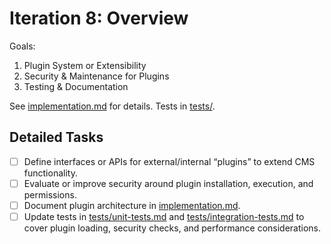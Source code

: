 # Iteration 8: Overview

Goals:
1. Plugin System or Extensibility
2. Security & Maintenance for Plugins
3. Testing & Documentation

See [implementation.md](./implementation.md) for details. Tests in [tests/](./tests). 

## Detailed Tasks
- [ ] Define interfaces or APIs for external/internal “plugins” to extend CMS functionality.
- [ ] Evaluate or improve security around plugin installation, execution, and permissions.
- [ ] Document plugin architecture in [implementation.md](./implementation.md).
- [ ] Update tests in [tests/unit-tests.md](./tests/unit-tests.md) and [tests/integration-tests.md](./tests/integration-tests.md) to cover plugin loading, security checks, and performance considerations. 